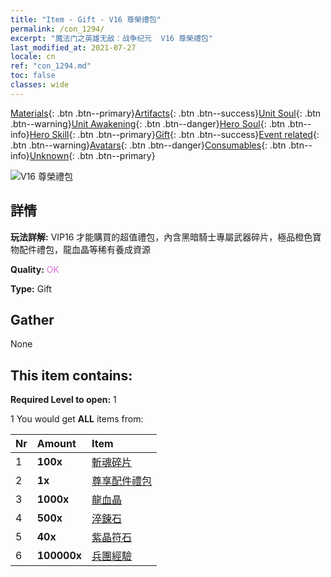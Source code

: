 ```yaml
---
title: "Item - Gift - V16 尊榮禮包"
permalink: /con_1294/
excerpt: "魔法门之英雄无敌：战争纪元  V16 尊榮禮包"
last_modified_at: 2021-07-27
locale: cn
ref: "con_1294.md"
toc: false
classes: wide
---
```

 [Materials](/ItemsCN/){: .btn .btn--primary}[Artifacts](/ItemsCN/Artifacts/){: .btn .btn--success}[Unit Soul](/ItemsCN/UnitSoul/){: .btn .btn--warning}[Unit Awakening](/ItemsCN/UnitAwakening/){: .btn .btn--danger}[Hero Soul](/ItemsCN/HeroSoul/){: .btn .btn--info}[Hero Skill](/ItemsCN/HeroSkill/){: .btn .btn--primary}[Gift](/ItemsCN/Gift/){: .btn .btn--success}[Event related](/ItemsCN/Events/){: .btn .btn--warning}[Avatars](/ItemsCN/Avatars/){: .btn .btn--danger}[Consumables](/ItemsCN/Consumables/){: .btn .btn--info}[Unknown](/ItemsCN/Unknown/){: .btn .btn--primary}

 ![V16 尊榮禮包](/images/t/i_905001.png)

## 詳情
 **玩法詳解:** VIP16 才能購買的超值禮包，內含黑暗騎士專屬武器碎片，極品橙色寶物配件禮包，龍血晶等稀有養成資源

 **Quality:** <span style="color: #DA70D6">OK</span>

 **Type:** Gift

## Gather

  None

## This item contains:

 **Required Level to open:** 1

 1 You would get **ALL** items  from:

  | Nr | Amount |     Item    |
  |:---|:-------|:------------|
  | 1 |  **100x** | [斬魂碎片](/cn/Items/con_979/) |  | 
  | 2 |  **1x** | [尊享配件禮包](/cn/Items/con_1363/) |  | 
  | 3 |  **1000x** | [龍血晶](/cn/Items/con_879/) |  | 
  | 4 |  **500x** | [淬鍊石](/cn/Items/con_814/) |  | 
  | 5 |  **40x** | [紫晶符石](/cn/Items/con_720/) |  | 
  | 6 |  **100000x** | [兵團經驗](/cn/Items/con_902/) |  | 
